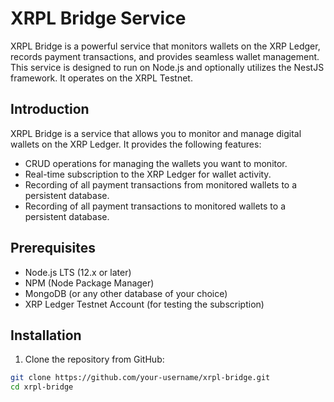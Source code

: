 # XRPL Bridge Service

XRPL Bridge is a powerful service that monitors wallets on the XRP Ledger, records payment transactions, and provides seamless wallet management. This service is designed to run on Node.js and optionally utilizes the NestJS framework. It operates on the XRPL Testnet.

## Introduction

XRPL Bridge is a service that allows you to monitor and manage digital wallets on the XRP Ledger. It provides the following features:

- CRUD operations for managing the wallets you want to monitor.
- Real-time subscription to the XRP Ledger for wallet activity.
- Recording of all payment transactions from monitored wallets to a persistent database.
- Recording of all payment transactions to monitored wallets to a persistent database.

## Prerequisites

- Node.js LTS (12.x or later)
- NPM (Node Package Manager)
- MongoDB (or any other database of your choice)
- XRP Ledger Testnet Account (for testing the subscription)

## Installation

1. Clone the repository from GitHub:

```bash
git clone https://github.com/your-username/xrpl-bridge.git
cd xrpl-bridge
